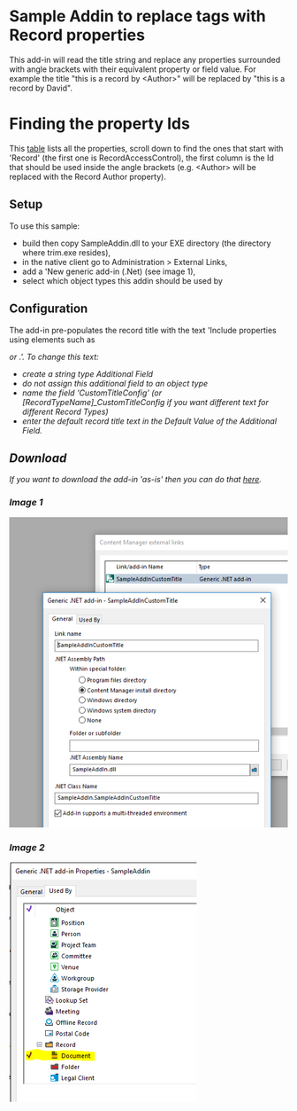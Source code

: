 ﻿# Sample Addin to replace tags with Record properties
This add-in will read the title string and replace any properties surrounded with angle brackets with their equivalent property or field value.  For example the title "this is a record by &lt;Author>" will be replaced by "this is a record by David".

# Finding the property Ids
This [table](https://content-manager-sdk.github.io/Community/93/namespace_h_p_1_1_h_p_t_r_i_m_1_1_s_d_k.html#a42b30f289efa9bf64150279dbb479586) lists all the properties, scroll down to find the ones that start with 'Record' (the first one is RecordAccessControl), the first column is the Id that should be used inside the angle brackets (e.g. &lt;Author> will be replaced with the Record Author property).


## Setup
To use this sample:
 - build then copy SampleAddin.dll to your EXE directory (the directory where trim.exe resides),
 - in the native client go to Administration > External Links,
 - add a 'New generic add-in (.Net) (see image 1),
 - select which object types this addin should be used by

## Configuration
The add-in pre-populates the record title with the text 'Include properties using elements such as <Author> <Address> or <DateCreated>.'.  To change this text:
 * create a string type Additional Field
 * do not assign this additional field to an object type
 * name the field 'CustomTitleConfig' (or [RecordTypeName]_CustomTitleConfig if you want different text for different Record Types)
 * enter the default record title text in the Default Value of the Additional Field.


## Download
If you want to download the add-in 'as-is' then you can do that [here](DLL).

### Image 1
![image 1](addin_dialog.PNG)


### Image 2
![image 2](addin_useby.PNG)

